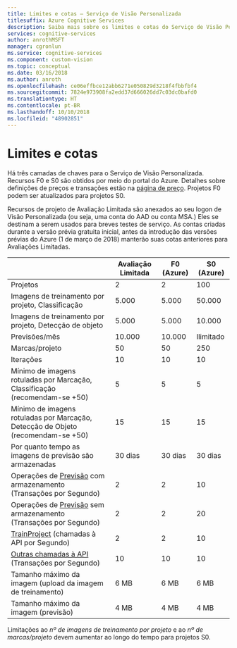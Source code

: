 ```yaml
---
title: Limites e cotas – Serviço de Visão Personalizada
titlesuffix: Azure Cognitive Services
description: Saiba mais sobre os limites e cotas do Serviço de Visão Personalizada.
services: cognitive-services
author: anrothMSFT
manager: cgronlun
ms.service: cognitive-services
ms.component: custom-vision
ms.topic: conceptual
ms.date: 03/16/2018
ms.author: anroth
ms.openlocfilehash: ce06effbce12abb6271e050829d3218f4fbbfbf4
ms.sourcegitcommit: 7824e973908fa2edd37d666026dd7c03dc0bafd0
ms.translationtype: HT
ms.contentlocale: pt-BR
ms.lasthandoff: 10/10/2018
ms.locfileid: "48902851"
---
```

# <a name="limits-and-quotas"></a>Limites e cotas

Há três camadas de chaves para o Serviço de Visão Personalizada. Recursos F0 e S0 são obtidos por meio do portal do Azure. Detalhes sobre definições de preços e transações estão na [página de preço](https://azure.microsoft.com/pricing/details/cognitive-services/custom-vision-service/).  Projetos F0 podem ser atualizados para projetos S0.

Recursos de projeto de Avaliação Limitada são anexados ao seu logon de Visão Personalizada (ou seja, uma conta do AAD ou conta MSA.) Eles se destinam a serem usados para breves testes de serviço.  As contas criadas durante a versão prévia gratuita inicial, antes da introdução das versões prévias do Azure (1 de março de 2018) manterão suas cotas anteriores para Avaliações Limitadas. 

||**Avaliação Limitada**|**F0 (Azure)**|**S0 (Azure)**|
|-----|-----|-----|-----|
|Projetos|2|2|100|
|Imagens de treinamento por projeto, Classificação|5.000|5.000|50.000|
|Imagens de treinamento por projeto, Detecção de objeto|5.000|5.000|10.000|
|Previsões/mês|10.000 |10.000|Ilimitado|
|Marcas/projeto|50|50|250|
|Iterações |10|10|10|
|Mínimo de imagens rotuladas por Marcação, Classificação (recomendam-se +50) |5|5|5|
|Mínimo de imagens rotuladas por Marcação, Detecção de Objeto (recomendam-se +50)|15|15|15|
|Por quanto tempo as imagens de previsão são armazenadas|30 dias|30 dias|30 dias|
|Operações de [Previsão](https://go.microsoft.com/fwlink/?linkid=865445) com armazenamento (Transações por Segundo)|2|2|10|
|Operações de [Previsão](https://go.microsoft.com/fwlink/?linkid=865445) sem armazenamento (Transações por Segundo)|2|2|20|
|[TrainProject](https://go.microsoft.com/fwlink/?linkid=865446) (chamadas à API por Segundo)|2|2|10|
|[Outras chamadas à API](https://go.microsoft.com/fwlink/?linkid=865446) (Transações por Segundo)|10|10|10|
|Tamanho máximo da imagem (upload da imagem de treinamento) |6 MB|6 MB|6 MB|
|Tamanho máximo da imagem (previsão)|4 MB|4 MB|4 MB|

Limitações ao *nº de imagens de treinamento por projeto* e ao *nº de marcas/projeto* devem aumentar ao longo do tempo para projetos S0. 

